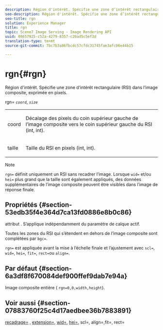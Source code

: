 ```yaml
---
description: Région d'intérêt. Spécifie une zone d’intérêt rectangulaire (RSI) dans l’image composite, exprimée en pixels.
seo-description: Région d'intérêt. Spécifie une zone d’intérêt rectangulaire (RSI) dans l’image composite, exprimée en pixels.
seo-title: rgn
solution: Experience Manager
title: rgn
topic: Scene7 Image Serving - Image Rendering API
uuid: 08657925-c52a-4279-8357-c26ad5c5ef3d
translation-type: tm+mt
source-git-commit: 7bc7b3a86fbcdc57cfdc31745fae3afc06e44b15

---
```



# rgn{#rgn}

Région d&#39;intérêt. Spécifie une zone d’intérêt rectangulaire (RSI) dans l’image composite, exprimée en pixels.

rgn= *`coord`*, *`size`*

<table id="simpletable_3A430F9078B04C2E90F4D1A130AFA20C"> 
 <tr class="strow"> 
  <td class="stentry"> <p><span class="varname"> coord</span> </p> </td> 
  <td class="stentry"> <p>Décalage des pixels du coin supérieur gauche de l’image composite vers le coin supérieur gauche du RSI (int, int). </p></td> 
 </tr> 
 <tr class="strow"> 
  <td class="stentry"> <p><span class="varname"> taille</span> </p></td> 
  <td class="stentry"> <p>Taille du RSI en pixels (int, int). </p></td> 
 </tr> 
</table>

>[!NOTE]
>
>`rgn=` définit uniquement un RSI sans recadrer l’image. Lorsque `wid=` et/ou `hei=` plus grand que la taille sont également appliqués, des données supplémentaires de l’image composite peuvent être visibles dans l’image de réponse finale.

## Propriétés {#section-53edb35f4e364d7ca13fd0886e8b0c86}

attribut . S’applique indépendamment du paramètre de calque actif.

Toutes les zones du RSI qui s’étendent en dehors de l’image composite sont complétées par `bgc=`.

`rgn=` est appliquée avant la mise à l’échelle finale et l’ajustement avec `scl=`, `wid=`, `hei=`, `fit=`, `rect=`ou `align=`.

## Par défaut {#section-6a3df8f670084def900ffef9dab7e94a}

Image composite entière ( `rgn=0,0,width,height`).

## Voir aussi {#section-07883760f25c4d17aedbee36b7883891}

[recadrage=](../../../../../is-api/http-ref/image-serving-api-ref/c-http-protocol-reference/c-command-reference/r-crop.md#reference-6fd0f6399966446ab4425ce050572eab) , [extension=](../../../../../is-api/http-ref/image-serving-api-ref/c-http-protocol-reference/c-command-reference/r-extend.md#reference-7e9156beb285459d830e2d56782a74ac), [wid=](../../../../../is-api/http-ref/image-serving-api-ref/c-http-protocol-reference/c-command-reference/r-is-http-wid.md#reference-bfeadcb67bf4485f851eb21345527e47), [hei=](../../../../../is-api/http-ref/image-serving-api-ref/c-http-protocol-reference/c-command-reference/r-is-http-hei.md#reference-6d6f556ccc0e4b98a815e8a5c1944a96), scl=, align=,fit=, rect=[](../../../../../is-api/http-ref/image-serving-api-ref/c-http-protocol-reference/c-command-reference/r-scl.md#reference-b2a74e493d0d407e98fe350551ba3fcc)[](../../../../../is-api/http-ref/image-serving-api-ref/c-http-protocol-reference/c-command-reference/r-align.md#reference-b7d6b87c75124d78884f916dd6544bc7)[](../../../../../is-api/http-ref/image-serving-api-ref/c-http-protocol-reference/c-command-reference/r-fit.md#reference-f11bff6d93d143d6b135de3a923bc989)[](../../../../../is-api/http-ref/image-serving-api-ref/c-http-protocol-reference/c-command-reference/r-rect.md#reference-520b90d30b4c4b4692a723e4df6adaf3)
